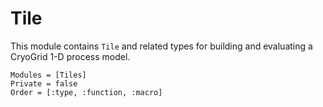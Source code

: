 # Tile

This module contains `Tile` and related types for building and evaluating a CryoGrid 1-D process model.

```@autodocs
Modules = [Tiles]
Private = false
Order = [:type, :function, :macro]
```
